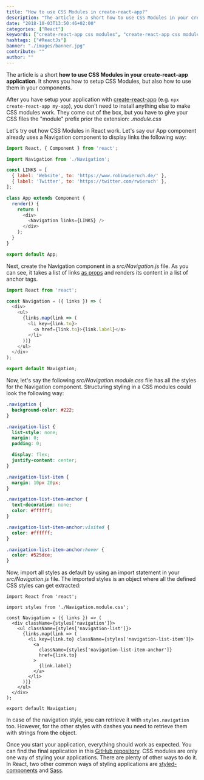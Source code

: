 ```yaml
---
title: "How to use CSS Modules in create-react-app?"
description: "The article is a short how to use CSS Modules in your create-react-app application. It shows you how to setup CSS Modules, but also how to use it in your components ..."
date: "2018-10-03T13:50:46+02:00"
categories: ["React"]
keywords: ["create-react-app css modules", "create-react-app css modules without eject"]
hashtags: ["#ReactJs"]
banner: "./images/banner.jpg"
contribute: ""
author: ""
---
```


<Sponsorship />

The article is a short **how to use CSS Modules in your create-react-app application**. It shows you how to setup CSS Modules, but also how to use them in your components.

After you have setup your application with [create-react-app](https://github.com/facebook/create-react-app) (e.g. `npx create-react-app my-app`), you don't need to install anything else to make CSS modules work. They come out of the box, but you have to give your CSS files the "module" prefix prior the extension: *.module.css*

Let's try out how CSS Modules in React work. Let's say our App component already uses a Navigation component to display links the following way:

```javascript
import React, { Component } from 'react';

import Navigation from './Navigation';

const LINKS = [
  { label: 'Website', to: 'https://www.robinwieruch.de/' },
  { label: 'Twitter', to: 'https://twitter.com/rwieruch' },
];

class App extends Component {
  render() {
    return (
      <div>
        <Navigation links={LINKS} />
      </div>
    );
  }
}

export default App;
```

Next, create the Navigation component in a *src/Navigation.js* file. As you can see, it takes a list of links [as props](https://www.robinwieruch.de/react-pass-props-to-component/) and renders its content in a list of anchor tags.

```javascript
import React from 'react';

const Navigation = ({ links }) => (
  <div>
    <ul>
      {links.map(link => (
        <li key={link.to}>
          <a href={link.to}>{link.label}</a>
        </li>
      ))}
    </ul>
  </div>
);

export default Navigation;
```

Now, let's say the following *src/Navigation.module.css* file has all the styles for the Navigation component. Structuring styling in a CSS modules could look the following way:

```css
.navigation {
  background-color: #222;
}

.navigation-list {
  list-style: none;
  margin: 0;
  padding: 0;

  display: flex;
  justify-content: center;
}

.navigation-list-item {
  margin: 10px 20px;
}

.navigation-list-item-anchor {
  text-decoration: none;
  color: #ffffff;
}

.navigation-list-item-anchor:visited {
  color: #ffffff;
}

.navigation-list-item-anchor:hover {
  color: #525dce;
}
```

Now, import all styles as default by using an import statement in your *src/Navigation.js* file. The imported styles is an object where all the defined CSS styles can get extracted:

```javascript{3,6,7,9,11}
import React from 'react';

import styles from './Navigation.module.css';

const Navigation = ({ links }) => (
  <div className={styles['navigation']}>
    <ul className={styles['navigation-list']}>
      {links.map(link => (
        <li key={link.to} className={styles['navigation-list-item']}>
          <a
            className={styles['navigation-list-item-anchor']}
            href={link.to}
          >
            {link.label}
          </a>
        </li>
      ))}
    </ul>
  </div>
);

export default Navigation;
```

In case of the navigation style, you can retrieve it with `styles.navigation` too. However, for the other styles with dashes you need to retrieve them with strings from the object.

Once you start your application, everything should work as expected. You can find the final application in this [GitHub repository](https://github.com/the-road-to-learn-react/create-react-app-with-css-modules). CSS modules are only one way of styling your applications. There are plenty of other ways to do it. In React, two other common ways of styling applications are [styled-components](https://github.com/the-road-to-learn-react/react-styled-components-example) and [Sass](https://www.robinwieruch.de/create-react-app-with-sass-support).

